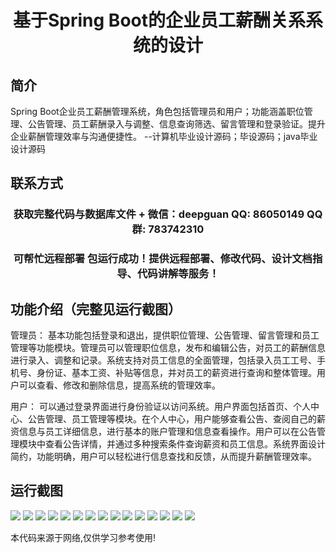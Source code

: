 <p><h1 align="center">基于Spring Boot的企业员工薪酬关系系统的设计</h1></p>

## 简介
Spring Boot企业员工薪酬管理系统，角色包括管理员和用户；功能涵盖职位管理、公告管理、员工薪酬录入与调整、信息查询筛选、留言管理和登录验证。提升企业薪酬管理效率与沟通便捷性。    --计算机毕业设计源码；毕设源码；java毕业设计源码


## 联系方式
<p><h3 align="center">获取完整代码与数据库文件 + 微信：deepguan QQ: 86050149 QQ群: 783742310</h3></p>
<p><h3 align="center">可帮忙远程部署 包运行成功！提供远程部署、修改代码、设计文档指导、代码讲解等服务！</h3></p>

## 功能介绍（完整见运行截图）
管理员： 基本功能包括登录和退出，提供职位管理、公告管理、留言管理和员工管理等功能模块。管理员可以管理职位信息，发布和编辑公告，对员工的薪酬信息进行录入、调整和记录。系统支持对员工信息的全面管理，包括录入员工工号、手机号、身份证、基本工资、补贴等信息，并对员工的薪资进行查询和整体管理。用户可以查看、修改和删除信息，提高系统的管理效率。

用户： 可以通过登录界面进行身份验证以访问系统。用户界面包括首页、个人中心、公告管理、员工管理等模块。在个人中心，用户能够查看公告、查阅自己的薪资信息与员工详细信息，进行基本的账户管理和信息查看操作。用户可以在公告管理模块中查看公告详情，并通过多种搜索条件查询薪资和员工信息。系统界面设计简约，功能明确，用户可以轻松进行信息查找和反馈，从而提升薪酬管理效率。


## 运行截图
![](https://bs-1329754181.cos.ap-shanghai.myqcloud.com/spring/EmployeeCompensationRelationSystemDesign/img/001.jpg)
![](https://bs-1329754181.cos.ap-shanghai.myqcloud.com/spring/EmployeeCompensationRelationSystemDesign/img/002.jpg)
![](https://bs-1329754181.cos.ap-shanghai.myqcloud.com/spring/EmployeeCompensationRelationSystemDesign/img/003.jpg)
![](https://bs-1329754181.cos.ap-shanghai.myqcloud.com/spring/EmployeeCompensationRelationSystemDesign/img/004.jpg)
![](https://bs-1329754181.cos.ap-shanghai.myqcloud.com/spring/EmployeeCompensationRelationSystemDesign/img/005.jpg)
![](https://bs-1329754181.cos.ap-shanghai.myqcloud.com/spring/EmployeeCompensationRelationSystemDesign/img/006.jpg)
![](https://bs-1329754181.cos.ap-shanghai.myqcloud.com/spring/EmployeeCompensationRelationSystemDesign/img/007.jpg)
![](https://bs-1329754181.cos.ap-shanghai.myqcloud.com/spring/EmployeeCompensationRelationSystemDesign/img/008.jpg)
![](https://bs-1329754181.cos.ap-shanghai.myqcloud.com/spring/EmployeeCompensationRelationSystemDesign/img/009.jpg)
![](https://bs-1329754181.cos.ap-shanghai.myqcloud.com/spring/EmployeeCompensationRelationSystemDesign/img/010.jpg)
![](https://bs-1329754181.cos.ap-shanghai.myqcloud.com/spring/EmployeeCompensationRelationSystemDesign/img/011.jpg)
![](https://bs-1329754181.cos.ap-shanghai.myqcloud.com/spring/EmployeeCompensationRelationSystemDesign/img/012.jpg)
![](https://bs-1329754181.cos.ap-shanghai.myqcloud.com/spring/EmployeeCompensationRelationSystemDesign/img/013.jpg)
![](https://bs-1329754181.cos.ap-shanghai.myqcloud.com/spring/EmployeeCompensationRelationSystemDesign/img/014.jpg)
![](https://bs-1329754181.cos.ap-shanghai.myqcloud.com/spring/EmployeeCompensationRelationSystemDesign/img/015.jpg)

<p>本代码来源于网络,仅供学习参考使用!</p>
